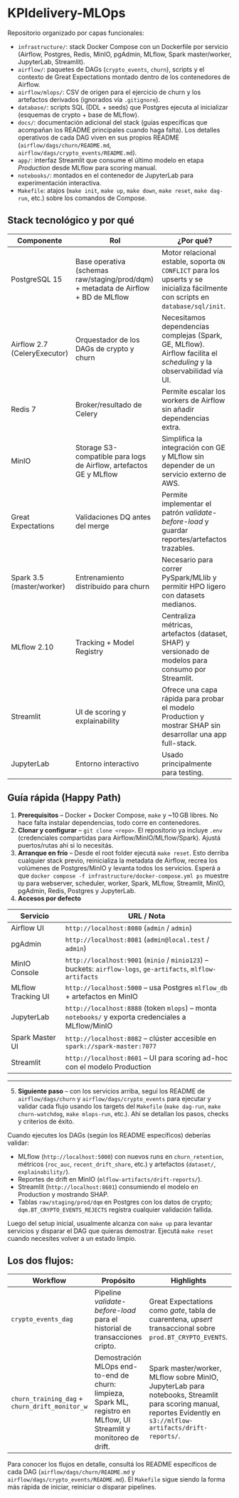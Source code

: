 # KPIdelivery-MLOps

Repositorio organizado por capas funcionales:

- `infrastructure/`: stack Docker Compose con un Dockerfile por servicio (Airflow, Postgres, Redis, MinIO, pgAdmin, MLflow, Spark master/worker, JupyterLab, Streamlit).
- `airflow/`: paquetes de DAGs (`crypto_events`, `churn`), scripts y el contexto de Great Expectations montado dentro de los contenedores de Airflow.
- `airflow/mlops/`: CSV de origen para el ejercicio de churn y los artefactos derivados (ignorados vía `.gitignore`).
- `database/`: scripts SQL (DDL + seeds) que Postgres ejecuta al inicializar (esquemas de crypto + base de MLflow).
- `docs/`: documentación adicional del stack (guías específicas que acompañan los README principales cuando haga falta). Los detalles operativos de cada DAG viven en sus propios README (`airflow/dags/churn/README.md`, `airflow/dags/crypto_events/README.md`).
- `app/`: interfaz Streamlit que consume el último modelo en etapa *Production* desde MLflow para scoring manual.
- `notebooks/`: montados en el contenedor de JupyterLab para experimentación interactiva.
- `Makefile`: atajos (`make init`, `make up`, `make down`, `make reset`, `make dag-run`, etc.) sobre los comandos de Compose.

## Stack tecnológico y por qué

| Componente | Rol | ¿Por qué? |
| --- | --- | --- |
| PostgreSQL 15 | Base operativa (schemas raw/staging/prod/dqm) + metadata de Airflow + BD de MLflow | Motor relacional estable, soporta `ON CONFLICT` para los upserts y se inicializa fácilmente con scripts en `database/sql/init`. |
| Airflow 2.7 (CeleryExecutor) | Orquestador de los DAGs de crypto y churn | Necesitamos dependencias complejas (Spark, GE, MLflow). Airflow facilita el *scheduling* y la observabilidad vía UI. |
| Redis 7 | Broker/resultado de Celery | Permite escalar los workers de Airflow sin añadir dependencias extra. |
| MinIO | Storage S3-compatible para logs de Airflow, artefactos GE y MLflow | Simplifica la integración con GE y MLflow sin depender de un servicio externo de AWS. |
| Great Expectations | Validaciones DQ antes del merge | Permite implementar el patrón *validate-before-load* y guardar reportes/artefactos trazables. |
| Spark 3.5 (master/worker) | Entrenamiento distribuido para churn | Necesario para correr PySpark/MLlib y permitir HPO ligero con datasets medianos. |
| MLflow 2.10 | Tracking + Model Registry | Centraliza métricas, artefactos (dataset, SHAP) y versionado de modelos para consumo por Streamlit. |
| Streamlit | UI de scoring y explainability | Ofrece una capa rápida para probar el modelo Production y mostrar SHAP sin desarrollar una app full-stack. |
| JupyterLab | Entorno interactivo | Usado principalmente para testing. |

## Guía rápida (Happy Path)

1. **Prerequisitos** – Docker + Docker Compose, `make` y ~10 GB libres. No hace falta instalar dependencias, todo corre en contenedores.
2. **Clonar y configurar** – `git clone <repo>`. El repositorio ya incluye `.env` (credenciales compartidas para Airflow/MinIO/MLflow/Spark). Ajustá puertos/rutas ahí si lo necesitás.
3. **Arranque en frío** – Desde el root folder ejecutá `make reset`. Esto derriba cualquier stack previo, reinicializa la metadata de Airflow, recrea los volúmenes de Postgres/MinIO y levanta todos los servicios. Esperá a que `docker compose -f infrastructure/docker-compose.yml ps` muestre `Up` para webserver, scheduler, worker, Spark, MLflow, Streamlit, MinIO, pgAdmin, Redis, Postgres y JupyterLab.
4. **Accesos por defecto**
  
| Servicio | URL / Nota |
| --- | --- |
| Airflow UI | `http://localhost:8080` (`admin` / `admin`) |
| pgAdmin | `http://localhost:8081` (`admin@local.test` / `admin`) |
| MinIO Console | `http://localhost:9001` (`minio` / `minio123`) – buckets: `airflow-logs`, `ge-artifacts`, `mlflow-artifacts` |
| MLflow Tracking UI | `http://localhost:5000` – usa Postgres `mlflow_db` + artefactos en MinIO |
| JupyterLab | `http://localhost:8888` (token `mlops`) – monta `notebooks/` y exporta credenciales a MLflow/MinIO |
| Spark Master UI | `http://localhost:8082` – clúster accesible en `spark://spark-master:7077` |
| Streamlit | `http://localhost:8601` – UI para scoring ad-hoc con el modelo Production |
---

5. **Siguiente paso** – con los servicios arriba, seguí los README de `airflow/dags/churn` y `airflow/dags/crypto_events` para ejecutar y validar cada flujo usando los targets del `Makefile` (`make dag-run`, `make churn-watchdog`, `make mlops-run`, etc.). Ahí se detallan los pasos, checks y criterios de éxito.

Cuando ejecutes los DAGs (según los README específicos) deberías validar:
- MLflow (`http://localhost:5000`) con nuevos runs en `churn_retention`, métricos (`roc_auc`, `recent_drift_share`, etc.) y artefactos (`dataset/`, `explainability/`).
- Reportes de drift en MinIO (`mlflow-artifacts/drift-reports/`).
- Streamlit (`http://localhost:8601`) consumiendo el modelo en Production y mostrando SHAP.
- Tablas `raw/staging/prod/dqm` en Postgres con los datos de crypto; `dqm.BT_CRYPTO_EVENTS_REJECTS` registra cualquier validación fallida.

Luego del setup inicial, usualmente alcanza con `make up` para levantar servicios y disparar el DAG que quieras demostrar. Ejecutá `make reset` cuando necesites volver a un estado limpio.

## Los dos flujos:

| Workflow | Propósito | Highlights |
| --- | --- | --- |
| `crypto_events_dag` | Pipeline *validate-before-load* para el historial de transacciones cripto. | Great Expectations como *gate*, tabla de cuarentena, *upsert* transaccional sobre `prod.BT_CRYPTO_EVENTS`. |
| `churn_training_dag` + `churn_drift_monitor_w` | Demostración MLOps end-to-end de churn: limpieza, Spark ML, registro en MLflow, UI Streamlit y monitoreo de drift. | Spark master/worker, MLflow sobre MinIO, JupyterLab para notebooks, Streamlit para scoring manual, reportes Evidently en `s3://mlflow-artifacts/drift-reports/`. |


Para conocer los flujos en detalle, consultá los README específicos de cada DAG (`airflow/dags/churn/README.md` y `airflow/dags/crypto_events/README.md`). El `Makefile` sigue siendo la forma más rápida de iniciar, reiniciar o disparar pipelines.

